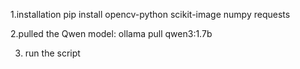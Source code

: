 1.installation
pip install opencv-python scikit-image numpy requests


2.pulled the Qwen model:
ollama pull qwen3:1.7b


3. run the script